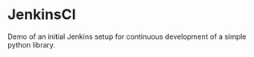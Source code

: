 # JenkinsCI
Demo of an initial Jenkins setup for continuous development of a simple python library. 
